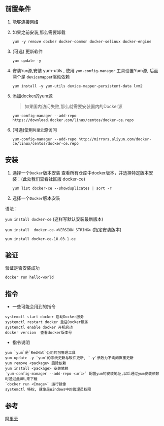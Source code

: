 ## 前置条件

1. 能够连接网络

2. 如果之前安装,那么需要卸载
    ```shell
    yum -y remove docker docker-common docker-selinux docker-engine
    ```

3. (可选) 更新软件
    ```shell
    yum update -y
    ```

4. 安装`Yum`源,安装 yum-utils , 使用 `yum-config-manager` 工具设置Yum源, 后面两个是 `devicemappe`r驱动依赖
    ```shell
    yum install -y yum-utils device-mapper-persistent-data lvm2
    ```

5. 添加docker的yum源

   > 如果国内访问失败,那么就需要安装国内的Docker源
    ```shell
    yum-config-manager --add-repo https://download.docker.com/linux/centos/docker-ce.repo
    ```

6. (可选)使用`阿里云`源访问
    ```shell
    yum-config-manager --add-repo http://mirrors.aliyun.com/docker-ce/linux/centos/docker-ce.repo
    ```

## 安装

1. 选择一个`Docker`版本安装
   查看所有仓库中docker版本，并选择特定版本安装：(此处我们查看社区版 docker-ce)
    ```shell
    yum list docker-ce --showduplicates | sort -r
    ```

2. 选择一个`Docker`版本安装

语法：

`yum install docker-ce` (这样写默认安装最新版本)

`yum install  docker-ce-<VERSION_STRING>` (指定安装版本)

```shell
yum install docker-ce-18.03.1.ce
```

## 验证

验证是否安装成功

```shell
docker run hello-world
```

## 指令

- 一些可能会用到的指令

```shell
systemctl start docker 启动Docker服务
systemctl restart docker 重启Docker服务
systemctl enable docker 开机启动
docker version  查看docker版本号
```

- 指令说明

```shell
yum `yum`是`RedHat`公司的包管理工具
yum update -y `yum`的系统更新与软件更新, `-y`参数为不询问直接更新
yum remove <package> 删除依赖
yum install <package> 安装依赖
`yum-config-manager --add-repo <url>` 配置yum的安装地址,以后通过yum安装依赖时通过此URL来下载
`docker run <Image>` 运行镜像
systemctl 特权, 就像是Windows中的管理员权限
```

## 参考

[阿里云](https://developer.aliyun.com/article/765545)